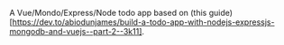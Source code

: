 A Vue/Mondo/Express/Node todo app based on (this guide)[https://dev.to/abiodunjames/build-a-todo-app-with-nodejs-expressjs-mongodb-and-vuejs--part-2--3k11].